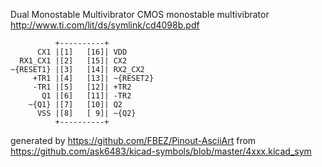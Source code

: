 Dual Monostable Multivibrator
CMOS monostable multivibrator
http://www.ti.com/lit/ds/symlink/cd4098b.pdf


	          +----------+
	      CX1 |[1]   [16]| VDD
	  RX1_CX1 |[2]   [15]| CX2
	~{RESET1} |[3]   [14]| RX2_CX2
	     +TR1 |[4]   [13]| ~{RESET2}
	     -TR1 |[5]   [12]| +TR2
	       Q1 |[6]   [11]| -TR2
	    ~{Q1} |[7]   [10]| Q2
	      VSS |[8]   [ 9]| ~{Q2}
	          +----------+


generated by https://github.com/FBEZ/Pinout-AsciiArt from https://github.com/ask6483/kicad-symbols/blob/master/4xxx.kicad_sym